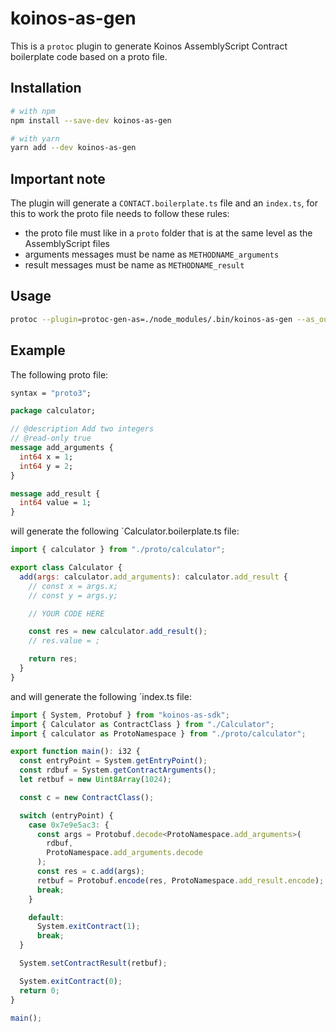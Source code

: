 # koinos-as-gen
This is a `protoc` plugin to generate Koinos AssemblyScript Contract boilerplate code based on a proto file.

## Installation
```sh
# with npm
npm install --save-dev koinos-as-gen

# with yarn
yarn add --dev koinos-as-gen
```

## Important note
The plugin will generate a `CONTACT.boilerplate.ts` file and an `index.ts`, for this to work the proto file needs to follow these rules:
  - the proto file must like in a `proto` folder that is at the same level as the AssemblyScript files
  - arguments messages must be name as `METHODNAME_arguments`
  - result messages must be name as `METHODNAME_result`

## Usage

```sh
protoc --plugin=protoc-gen-as=./node_modules/.bin/koinos-as-gen --as_out=. myProtoFile.proto
```

## Example
The following proto file:
```proto
syntax = "proto3";

package calculator;

// @description Add two integers
// @read-only true
message add_arguments {
  int64 x = 1;
  int64 y = 2;
}

message add_result {
  int64 value = 1;
}
```

will generate the following `Calculator.boilerplate.ts file:
```js
import { calculator } from "./proto/calculator";

export class Calculator {
  add(args: calculator.add_arguments): calculator.add_result {
    // const x = args.x;
    // const y = args.y;

    // YOUR CODE HERE

    const res = new calculator.add_result();
    // res.value = ;

    return res;
  }
}
```

and will generate the following `index.ts file:
```js
import { System, Protobuf } from "koinos-as-sdk";
import { Calculator as ContractClass } from "./Calculator";
import { calculator as ProtoNamespace } from "./proto/calculator";

export function main(): i32 {
  const entryPoint = System.getEntryPoint();
  const rdbuf = System.getContractArguments();
  let retbuf = new Uint8Array(1024);

  const c = new ContractClass();

  switch (entryPoint) {
    case 0x7e9e5ac3: {
      const args = Protobuf.decode<ProtoNamespace.add_arguments>(
        rdbuf,
        ProtoNamespace.add_arguments.decode
      );
      const res = c.add(args);
      retbuf = Protobuf.encode(res, ProtoNamespace.add_result.encode);
      break;
    }

    default:
      System.exitContract(1);
      break;
  }

  System.setContractResult(retbuf);

  System.exitContract(0);
  return 0;
}

main();
```
